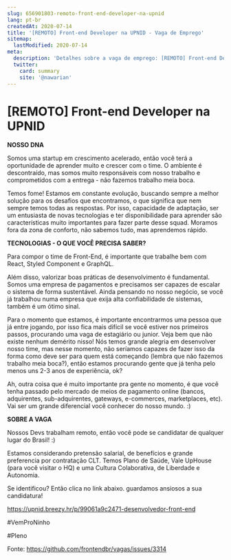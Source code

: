 ```yaml
---
slug: 656901803-remoto-front-end-developer-na-upnid
lang: pt-br
createdAt: 2020-07-14
title: '[REMOTO] Front-end Developer na UPNID - Vaga de Emprego'
sitemap:
  lastModified: 2020-07-14
meta:
  description: 'Detalhes sobre a vaga de emprego: [REMOTO] Front-end Developer na UPNID'
  twitter:
    card: summary
    site: '@nawarian'
---
```


# [REMOTO] Front-end Developer na UPNID

**NOSSO DNA**

Somos uma startup em crescimento acelerado, então você terá a oportunidade de aprender muito e crescer com o time. O ambiente é descontraído, mas somos muito responsáveis com nosso trabalho e comprometidos com a entrega - não fazemos trabalho meia boca.

Temos fome! Estamos em constante evolução, buscando sempre a melhor solução para os desafios que encontramos, o que significa que nem sempre temos todas as respostas. Por isso, capacidade de adaptação, ser um entusiasta de novas tecnologias e ter disponibilidade para aprender são características muito importantes para fazer parte desse squad. Moramos fora da zona de conforto, não sabemos tudo, mas aprendemos rápido.

**TECNOLOGIAS - O QUE VOCÊ PRECISA SABER?**

Para compor o time de Front-End, é importante que trabalhe bem com React, Styled Component e GraphQL.

Além disso, valorizar boas práticas de desenvolvimento é fundamental. Somos uma empresa de pagamentos e precisamos ser capazes de escalar o sistema de forma sustentável. Ainda pensando no nosso negócio, se você já trabalhou numa empresa que exija alta confiabilidade de sistemas, também é um ótimo sinal.

Para o momento que estamos, é importante encontrarmos uma pessoa que já entre jogando, por isso fica mais difícil se você estiver nos primeiros passos, procurando uma vaga de estagiário ou junior. Veja bem que não existe nenhum demérito nisso! Nós temos grande alegria em desenvolver nosso time, mas nesse momento, não seríamos capazes de fazer isso da forma como deve ser para quem está começando (lembra que não fazemos trabalho meia boca?), então estamos procurando gente que já tenha pelo menos uns 2-3 anos de experiência, ok?

Ah, outra coisa que é muito importante pra gente no momento, é que você tenha passado pelo mercado de meios de pagamento online (bancos, adquirentes, sub-adquirentes, gateways, e-commerces, marketplaces, etc). Vai ser um grande diferencial você conhecer do nosso mundo. :)

**SOBRE A VAGA**

Nossos Devs trabalham remoto, então você pode se candidatar de qualquer lugar do Brasil! :)

Estamos considerando pretensão salarial, de benefícios e grande preferencia por contratação CLT. Temos Plano de Saúde, Vale UpHouse (para você visitar o HQ) e uma Cultura Colaborativa, de Liberdade e Autonomia.

Se identificou? Então clica no link abaixo. guardamos ansiosos a sua candidatura!

https://upnid.breezy.hr/p/99061a9c2471-desenvolvedor-front-end

#VemProNinho

#Pleno


Fonte: https://github.com/frontendbr/vagas/issues/3314